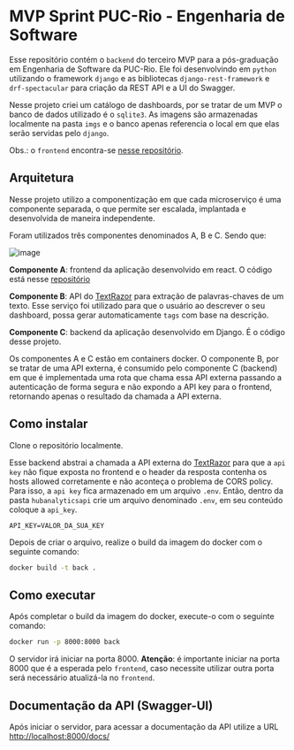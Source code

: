# MVP Sprint PUC-Rio - Engenharia de Software

Esse repositório contém o `backend` do terceiro MVP para a pós-graduação em Engenharia de Software da PUC-Rio. Ele foi desenvolvindo em `python` utilizando o framework `django` e as bibliotecas `django-rest-framework` e `drf-spectacular` para criação da REST API e a UI do Swagger.

Nesse projeto criei um catálogo de dashboards, por se tratar de um MVP o banco de dados utilizado é o `sqlite3`. As imagens são armazenadas localmente na pasta `imgs` e o banco apenas referencia o local em que elas serão servidas pelo `django`.

Obs.: o `frontend` encontra-se [nesse repositório](https://github.com/luizzappa/hubanalytics-front-docker).

## Arquitetura

Nesse projeto utilizo a componentização em que cada microserviço é uma componente separada, o que permite ser escalada, implantada e desenvolvida de maneira independente.

Foram utilizados três componentes denominados A, B e C. Sendo que:

![image](https://github.com/luizzappa/hubanalytics-back-docker/assets/65685842/74013905-98b5-44dd-8dec-25c5ac849a1a)

**Componente A**: frontend da aplicação desenvolvido em react. O código está nesse [repositório](https://github.com/luizzappa/hubanalytics-front-docker)

**Componente B**: API do [TextRazor](https://www.textrazor.com/) para extração de palavras-chaves de um texto. Esse serviço foi utilizado para que o usuário ao descrever o seu dashboard, possa gerar automaticamente `tags` com base na descrição.

**Componente C**: backend da aplicação desenvolvido em Django. É o código desse projeto.

Os componentes A e C estão em containers docker. O componente B, por se tratar de uma API externa, é consumido pelo componente C (backend) em que é implementada uma rota que chama essa API externa passando a autenticação de forma segura e não expondo a API key para o frontend, retornando apenas o resultado da chamada a API externa.

## Como instalar

Clone o repositório localmente.

Esse backend abstrai a chamada a API externa do [TextRazor](https://www.textrazor.com/) para que a `api key` não fique exposta no frontend e o header da resposta contenha os hosts allowed corretamente e não aconteça o problema de CORS policy. Para isso, a `api key` fica armazenado em um arquivo `.env`. Então, dentro da pasta `hubanalyticsapi` crie um arquivo denominado `.env`, em seu conteúdo coloque a `api_key`.

```
API_KEY=VALOR_DA_SUA_KEY
```

Depois de criar o arquivo, realize o build da imagem do docker com o seguinte comando:

```bash
docker build -t back .
```

## Como executar

Após completar o build da imagem do docker, execute-o com o seguinte comando:

```bash
docker run -p 8000:8000 back
```

O servidor irá iniciar na porta 8000. **Atenção**: é importante iniciar na porta 8000 que é a esperada pelo `frontend`, caso necessite utilizar outra porta será necessário atualizá-la no `frontend`.

## Documentação da API (Swagger-UI)

Após iniciar o servidor, para acessar a documentação da API utilize a URL [http://localhost:8000/docs/](http://localhost:8000/docs/)
